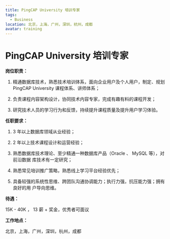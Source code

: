 ```yaml
---
title: PingCAP University 培训专家
tags:
  - Business
location: 北京，上海，广州，深圳，杭州，成都
avatar: training
---
```


# PingCAP University 培训专家

**岗位职责：**

1. 精通数据库技术，熟悉技术培训体系，面向企业用户及个人用户，制定、规划 PingCAP
   University 课程体系、讲师体系；

2. 负责课程内容架构设计，协同技术内容专家，完成有趣有料的课程开发；

3. 研究技术人员的学习行为和反馈，持续提升课程质量及提升用户学习体验。

**任职要求：**

1. 3 年以上数据库领域从业经验；

2. 2 年以上技术课程设计和运营经验；

3. 熟悉数据库技术理论、至少精通一种数据库产品（Oracle 、 MySQL 等），对前沿数据
   库技术有一定研究；

4. 熟悉常见培训推广策略，熟悉线上学习平台经验优先；

5. 具备较强的系统性思维、跨团队沟通协调能力；执行力强，抗压能力强；拥有良好的用
   户导向思维。

**待遇：**

15K - 40K ， 13 薪 + 奖金，优秀者可面议

**工作地点：**

北京，上海，广州，深圳，杭州，成都
